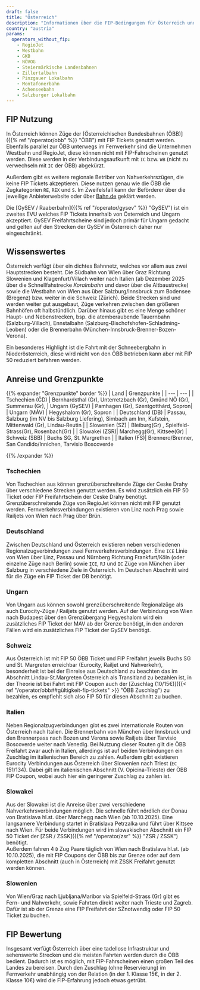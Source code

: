 ```yaml
---
draft: false
title: "Österreich"
description: "Informationen über die FIP-Bedingungen für Österreich und für welche Betreiber Vergünstigungen genutzt werden können."
country: "austria"
params:
  operators_without_fip:
    - RegioJet
    - Westbahn
    - GKB
    - NÖVOG
    - Steiermärkische Landesbahnen
    - Zillertalbahn
    - Pinzgauer Lokalbahn
    - Montafonerbahn
    - Achenseebahn
    - Salzburger Lokalbahn
---
```


## FIP Nutzung

In Österreich können Züge der [Österreichischen Bundesbahnen (ÖBB)]({{% ref "/operator/obb" %}} "ÖBB") mit FIP Tickets genutzt werden. Ebenfalls parallel zur ÖBB unterwegs im Fernverkehr sind die Unternehmen Westbahn und RegioJet, diese können nicht mit FIP-Fahrscheinen genutzt werden. Diese werden in der Verbindungsaufkunft mit `IC` bzw. `WB` (nicht zu verwechseln mit `IC` der ÖBB) abgekürzt.

Außerdem gibt es weitere regionale Betriber von Nahverkehrszügen, die keine FIP Tickets akzeptieren. Diese nutzen genau wie die ÖBB die Zugkategorien `RE`, `REX` und `S`. Im Zweifelsfall kann der Beförderer über die jeweilige Anbieterwebsite oder über [Bahn.de](https://www.bahn.de) geklärt werden.

Die [GySEV / Raaberbahn]({{% ref "/operator/gysev" %}} "GySEV") ist ein zweites EVU welches FIP Tickets innerhalb von Österreich und Ungarn akzeptiert. GySEV Freifahrtscheine sind jedoch primär für Ungarn gedacht und gelten auf den Strecken der GySEV in Österreich daher nur eingeschränkt.

## Wissenswertes

Österreich verfügt über ein dichtes Bahnnetz, welches vor allem aus zwei Hauptstrecken besteht. Die Südbahn von Wien über Graz Richtung Slowenien und Klagenfurt/Villach weiter nach Italien (ab Dezember 2025 über die Schnellfahstrecke _Koralmbahn_ und davor über die Altbaustrecke) sowie die Westbahn von Wien aus über Salzburg/Innsbruck zum Bodensee (Bregenz) bzw. weiter in die Schweiz (Zürich). Beide Strecken sind und werden weiter gut ausgebaut, Züge verkehren zwischen den größeren Bahnhöfen oft halbstündlich. Darüber hinaus gibt es eine Menge schöner Haupt- und Nebenstrecken, bsp. die atemberaubende Tauernbahn (Salzburg-Villach), Ennstalbahn (Salzburg-Bischofshofen-Schladming-Leoben) oder die Brennerbahn (München-Innsbruck-Brenner-Bozen-Verona).

Ein besonderes Highlight ist die Fahrt mit der Schneebergbahn in Niederösterreich, diese wird nicht von den ÖBB betrieben kann aber mit FIP 50 reduziert befahren werden.

## Anreise und Grenzpunkte

{{% expander "Grenzpunkte" border %}}
| Land | Grenzpunkte |
| --- | --- |
| Tschechien (ČD) | Bernhardsthal (Gr), Unterretzbach (Gr), Gmünd NÖ (Gr), Summerau (Gr),
| Ungarn (GySEV) | Pamhagen (Gr), Szentgotthárd, Sopron|
| Ungarn (MÁV) | Hegyshalom (Gr), Sopron |
| Deutschland (DB) | Passau, Salzburg (im NV bis Salzburg Liefering), Simbach am Inn, Kufstein, Mittenwald (Gr), Lindau-Reutin |
| Slowenien (SZ) | Bleiburg(Gr) , Spielfeld-Strass(Gr), Rosenbach(Gr) |
| Slowakei (ZSR)| Marchegg(Gr), Kittsee(Gr)
| Schweiz (SBB) | Buchs SG,  St. Margrethen |
| Italien (FS)| Brennero/Brenner, San Candido/Innichen, Tarvisio Boscoverde

{{% /expander %}}

### Tschechien

Von Tschechien aus können grenzüberschreitende Züge der Ceske Drahy über verschiedene Strecken genutzt werden. Es wird zusätzlich ein FIP 50 Ticket oder FIP Freifahrtschein der Ceske Drahy benötigt. Grenzüberschreitende Züge von RegioJet können nicht mit FIP genutzt werden. Fernverkehrsverbindungen existieren von Linz nach Prag sowie Railjets von Wien nach Prag über Brün.

### Deutschland

Zwischen Deutschland und Österreich existieren neben verschiedenen Regionalzugverbindungen zwei Fernverkehrsverbindungen. Eine `ICE` Linie von Wien über Linz, Passau und Nürnberg Richtung Frankfurt/Köln (oder einzelne Züge nach Berlin) sowie `ICE`, `RJ` und `IC` Züge von München über Salzburg in verschiedene Ziele in Österreich. Im Deutschen Abschnitt wird für die Züge ein FIP Ticket der DB benötigt.

### Ungarn

Von Ungarn aus können sowohl grenzüberschreitende Regionalzüge als auch Eurocity-Züge / Railjets genutzt werden. Auf der Verbindung von Wien nach Budapest über den Grenzübergang Hegyeshalom wird ein zusätzliches FIP Ticket der MAV ab der Grenze benötigt, in den anderen Fällen wird ein zusätzliches FIP Ticket der GySEV benötigt.

### Schweiz

Aus Österreich ist mit FIP 50 ÖBB Ticket und FIP Freifahrt jeweils Buchs SG und St. Margreten erreichbar (Eurocity, Railjet und Nahverkehr), besonderheit ist bei der Einreise aus Deutschland zu beachten das im Abschnitt Lindau-St.Margreten Österreich als Transitland zu bezahlen ist, in der Theorie ist bei Fahrt mit FIP Coupon auch der [Zuschlag (10/15€)]({{< ref "/operator/obb##gültigkeit-fip-tickets" >}} "ÖBB Zuschlag") zu bezahlen, es empfiehlt sich also FIP 50 für diesen Abschnitt zu buchen.

### Italien

Neben Regionalzugverbindungen gibt es zwei internationale Routen von Österreich nach Italien. Die Brennerbahn von München über Innsbruck und den Brennerpass nach Bozen und Verona sowie Railjets über Tarvisio Boscoverde weiter nach Venedig. Bei Nutzung dieser Routen gilt die ÖBB Freifahrt zwar auch in Italien, allerdings ist auf beiden Verbindungen ein Zuschlag im italienischen Bereich zu zahlen.
Außerdem gibt existieren Eurocity Verbindungen aus Österreich über Slowenien nach Triest (`EC` 151/134). Dabei gilt im italienischen Abschnitt (V. Opicina-Trieste) der ÖBB FIP Coupon, wobei auch hier ein geringerer Zuschlag zu zahlen ist.

### Slowakei

Aus der Slowakei ist die Anreise über zwei verschiedene Nahverkehrsverbindungen möglich. Die schnelle führt nördlich der Donau von Bratislava hl.st. über Marchegg nach Wien (ab 10.10.2025). Eine langsamere Verbindung startet in Bratislava Petrzalka und führt über Kittsee nach Wien. Für beide Verbindungen wird im slowakischen Abschnitt ein FIP 50 Ticket der [ZSR / ZSSK]({{% ref "/operator/zsr" %}} "ZSR / ZSSK") benötigt. \
Außerdem fahren 4 `D` Zug Paare täglich von Wien nach Bratislava hl.st. (ab 10.10.2025), die mit FIP Coupons der ÖBB bis zur Grenze oder auf dem kompletten Abschnitt (auch in Österreich) mit ZSSK Freifahrt genutzt werden können.

### Slowenien

Von Wien/Graz nach Ljubljana/Maribor via Spielfeld-Strass (Gr) gibt es Fern- und Nahverkehr, sowie Fahrten direkt weiter nach Trieste und Zagreb. Dafür ist ab der Grenze eine FIP Freifahrt der SŽnotwendig oder FIP 50 Ticket zu buchen.

## FIP Bewertung

Insgesamt verfügt Österreich über eine tadellose Infrastruktur und sehenswerte Strecken und die meisten Fahrten werden durch die ÖBB bedient. Dadurch ist es möglich, mit FIP-Fahrscheinen einen großen Teil des Landes zu bereisen. Durch den Zuschlag (ohne Reservierung) im Fernverkehr unabhängig von der Relation (in der 1. Klasse 15€, in der 2. Klasse 10€) wird die FIP-Erfahrung jedoch etwas getrübt.
